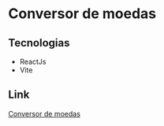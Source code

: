 # Conversor de moedas

## Tecnologias

- ReactJs
- Vite

## Link

[Conversor de moedas](https://65a03246511fda1ee5861312--vermillion-yeot-1e20d8.netlify.app/)
